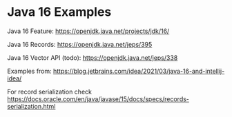 # Java 16 Examples

Java 16 Feature: https://openjdk.java.net/projects/jdk/16/

Java 16 Records: https://openjdk.java.net/jeps/395

Java 16 Vector API (todo): https://openjdk.java.net/jeps/338

Examples from: https://blog.jetbrains.com/idea/2021/03/java-16-and-intellij-idea/

For record serialization check https://docs.oracle.com/en/java/javase/15/docs/specs/records-serialization.html